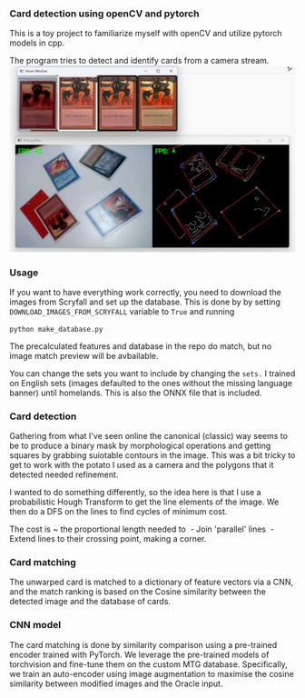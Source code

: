 ### Card detection using openCV and pytorch

This is a toy project to familiarize myself with openCV and utilize pytorch models in cpp.

The program tries to detect and identify cards from a camera stream.
![Preview](preview.png)


### Usage
If you want to have everything work correctly, you need to download the images from Scryfall and set up the database. This is done by by setting `DOWNLOAD_IMAGES_FROM_SCRYFALL` variable to `True` and running
```
python make_database.py
```

The precalculated features and database in the repo do match, but no image match preview will be avbailable.

You can change the sets you want to include by changing the `sets.` I trained on English sets (images defaulted to the ones without the missing language banner) until homelands. This is also the ONNX file that is included.

### Card detection
Gathering from what I've seen online the canonical (classic) way seems to be to produce a binary mask by morphological operations and getting squares by grabbing suiotable contours in the image. This was a bit tricky to get to work with the potato I used as a camera and the polygons that it detected needed refinement.

I wanted to do something differently, so the idea here is that I use a probabilistic Hough Transform to get the line elements of the image. We then do a DFS on the lines to find cycles of minimum cost.

The cost is ~ the proportional length needed to 
 - Join 'parallel' lines
 - Extend lines to their crossing point, making a corner. 

### Card matching
The unwarped card is matched to a dictionary of feature vectors via a CNN, and the match ranking is based on the Cosine similarity between the detected image and the database of cards.

### CNN model
The card matching is done by similarity comparison using a pre-trained encoder trained with PyTorch. We leverage the pre-trained models of torchvision and fine-tune them on the custom MTG database. Specifically, we train an auto-encoder using image augmentation to maximise the cosine similarity between modified images and the Oracle input.



